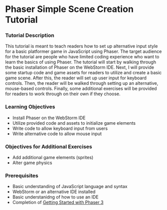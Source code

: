 # Phaser Simple Scene Creation Tutorial

### Tutorial Description
This tutorial is meant to teach readers how to set up alternative input style for a basic platformer game in JavaScript using Phaser. The target audience for the tutorial are people who have limited coding experience who want to learn the basics of using Phaser. The tutorial will start by walking through the basic installation of Phaser on the WebStorm IDE. Next, I will provide some startup code and game assets for readers to utilize and create a basic game scene. After this, the reader will set up user input for keyboard controls. Then, the reader will be walked through setting up an alternative, mouse-based controls. Finally, some additional exercises will be provided for readers to work through on their own if they choose.

### Learning Objectives
* Install Phaser on the WebStorm IDE
* Utilize provided code and assets to initialize game elements
* Write code to allow keyboard input from users
* Write alternative code to allow mouse input

### Objectives for Additional Exercises 
* Add additional game elements (sprites)
* Alter game physics 

### Prerequisites
* Basic understanding of JavaScript language and syntax
* WebStorm or an alternative IDE installed
* Basic understanidng of how to use an IDE
* Completion of [Getting Started with Phaser 3](https://phaser.io/tutorials/getting-started-phaser3/)
